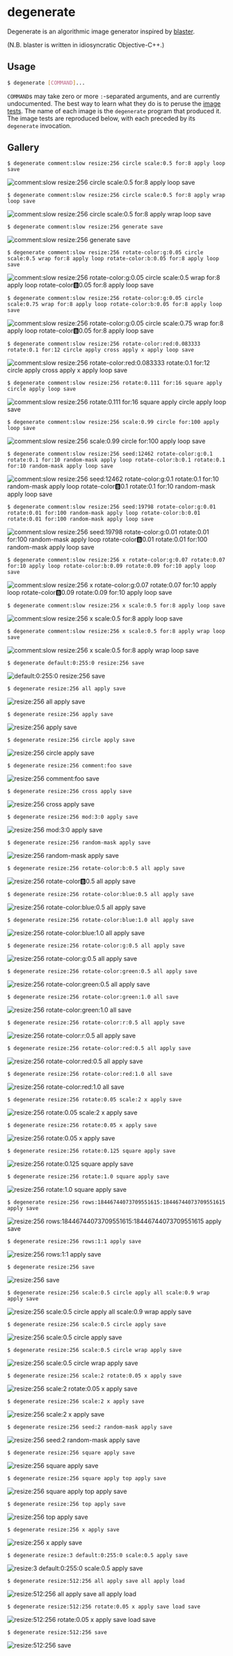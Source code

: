 # degenerate

Degenerate is an algorithmic image generator inspired by
[blaster](https://github.com/casey/blaster).

(N.B. blaster is written in idiosyncratic Objective-C++.)

## Usage

```bash
$ degenerate [COMMAND]...
```

`COMMAND`s may take zero or more `:`-separated arguments, and are currently
undocumented. The best way to learn what they do is to peruse the [image
tests](images). The name of each image is the `degenerate` program that
produced it. The image tests are reproduced below, with each preceded by its
`degenerate` invocation.

## Gallery

```
$ degenerate comment:slow resize:256 circle scale:0.5 for:8 apply loop save
```
![comment:slow resize:256 circle scale:0.5 for:8 apply loop save](images/comment%3Aslow%20resize%3A256%20circle%20scale%3A0.5%20for%3A8%20apply%20loop%20save.png)

```
$ degenerate comment:slow resize:256 circle scale:0.5 for:8 apply wrap loop save
```
![comment:slow resize:256 circle scale:0.5 for:8 apply wrap loop save](images/comment%3Aslow%20resize%3A256%20circle%20scale%3A0.5%20for%3A8%20apply%20wrap%20loop%20save.png)

```
$ degenerate comment:slow resize:256 generate save
```
![comment:slow resize:256 generate save](images/comment%3Aslow%20resize%3A256%20generate%20save.png)

```
$ degenerate comment:slow resize:256 rotate-color:g:0.05 circle scale:0.5 wrap for:8 apply loop rotate-color:b:0.05 for:8 apply loop save
```
![comment:slow resize:256 rotate-color:g:0.05 circle scale:0.5 wrap for:8 apply loop rotate-color:b:0.05 for:8 apply loop save](images/comment%3Aslow%20resize%3A256%20rotate-color%3Ag%3A0.05%20circle%20scale%3A0.5%20wrap%20for%3A8%20apply%20loop%20rotate-color%3Ab%3A0.05%20for%3A8%20apply%20loop%20save.png)

```
$ degenerate comment:slow resize:256 rotate-color:g:0.05 circle scale:0.75 wrap for:8 apply loop rotate-color:b:0.05 for:8 apply loop save
```
![comment:slow resize:256 rotate-color:g:0.05 circle scale:0.75 wrap for:8 apply loop rotate-color:b:0.05 for:8 apply loop save](images/comment%3Aslow%20resize%3A256%20rotate-color%3Ag%3A0.05%20circle%20scale%3A0.75%20wrap%20for%3A8%20apply%20loop%20rotate-color%3Ab%3A0.05%20for%3A8%20apply%20loop%20save.png)

```
$ degenerate comment:slow resize:256 rotate-color:red:0.083333 rotate:0.1 for:12 circle apply cross apply x apply loop save
```
![comment:slow resize:256 rotate-color:red:0.083333 rotate:0.1 for:12 circle apply cross apply x apply loop save](images/comment%3Aslow%20resize%3A256%20rotate-color%3Ared%3A0.083333%20rotate%3A0.1%20for%3A12%20circle%20apply%20cross%20apply%20x%20apply%20loop%20save.png)

```
$ degenerate comment:slow resize:256 rotate:0.111 for:16 square apply circle apply loop save
```
![comment:slow resize:256 rotate:0.111 for:16 square apply circle apply loop save](images/comment%3Aslow%20resize%3A256%20rotate%3A0.111%20for%3A16%20square%20apply%20circle%20apply%20loop%20save.png)

```
$ degenerate comment:slow resize:256 scale:0.99 circle for:100 apply loop save
```
![comment:slow resize:256 scale:0.99 circle for:100 apply loop save](images/comment%3Aslow%20resize%3A256%20scale%3A0.99%20circle%20for%3A100%20apply%20loop%20save.png)

```
$ degenerate comment:slow resize:256 seed:12462 rotate-color:g:0.1 rotate:0.1 for:10 random-mask apply loop rotate-color:b:0.1 rotate:0.1 for:10 random-mask apply loop save
```
![comment:slow resize:256 seed:12462 rotate-color:g:0.1 rotate:0.1 for:10 random-mask apply loop rotate-color:b:0.1 rotate:0.1 for:10 random-mask apply loop save](images/comment%3Aslow%20resize%3A256%20seed%3A12462%20rotate-color%3Ag%3A0.1%20rotate%3A0.1%20for%3A10%20random-mask%20apply%20loop%20rotate-color%3Ab%3A0.1%20rotate%3A0.1%20for%3A10%20random-mask%20apply%20loop%20save.png)

```
$ degenerate comment:slow resize:256 seed:19798 rotate-color:g:0.01 rotate:0.01 for:100 random-mask apply loop rotate-color:b:0.01 rotate:0.01 for:100 random-mask apply loop save
```
![comment:slow resize:256 seed:19798 rotate-color:g:0.01 rotate:0.01 for:100 random-mask apply loop rotate-color:b:0.01 rotate:0.01 for:100 random-mask apply loop save](images/comment%3Aslow%20resize%3A256%20seed%3A19798%20rotate-color%3Ag%3A0.01%20rotate%3A0.01%20for%3A100%20random-mask%20apply%20loop%20rotate-color%3Ab%3A0.01%20rotate%3A0.01%20for%3A100%20random-mask%20apply%20loop%20save.png)

```
$ degenerate comment:slow resize:256 x rotate-color:g:0.07 rotate:0.07 for:10 apply loop rotate-color:b:0.09 rotate:0.09 for:10 apply loop save
```
![comment:slow resize:256 x rotate-color:g:0.07 rotate:0.07 for:10 apply loop rotate-color:b:0.09 rotate:0.09 for:10 apply loop save](images/comment%3Aslow%20resize%3A256%20x%20rotate-color%3Ag%3A0.07%20rotate%3A0.07%20for%3A10%20apply%20loop%20rotate-color%3Ab%3A0.09%20rotate%3A0.09%20for%3A10%20apply%20loop%20save.png)

```
$ degenerate comment:slow resize:256 x scale:0.5 for:8 apply loop save
```
![comment:slow resize:256 x scale:0.5 for:8 apply loop save](images/comment%3Aslow%20resize%3A256%20x%20scale%3A0.5%20for%3A8%20apply%20loop%20save.png)

```
$ degenerate comment:slow resize:256 x scale:0.5 for:8 apply wrap loop save
```
![comment:slow resize:256 x scale:0.5 for:8 apply wrap loop save](images/comment%3Aslow%20resize%3A256%20x%20scale%3A0.5%20for%3A8%20apply%20wrap%20loop%20save.png)

```
$ degenerate default:0:255:0 resize:256 save
```
![default:0:255:0 resize:256 save](images/default%3A0%3A255%3A0%20resize%3A256%20save.png)

```
$ degenerate resize:256 all apply save
```
![resize:256 all apply save](images/resize%3A256%20all%20apply%20save.png)

```
$ degenerate resize:256 apply save
```
![resize:256 apply save](images/resize%3A256%20apply%20save.png)

```
$ degenerate resize:256 circle apply save
```
![resize:256 circle apply save](images/resize%3A256%20circle%20apply%20save.png)

```
$ degenerate resize:256 comment:foo save
```
![resize:256 comment:foo save](images/resize%3A256%20comment%3Afoo%20save.png)

```
$ degenerate resize:256 cross apply save
```
![resize:256 cross apply save](images/resize%3A256%20cross%20apply%20save.png)

```
$ degenerate resize:256 mod:3:0 apply save
```
![resize:256 mod:3:0 apply save](images/resize%3A256%20mod%3A3%3A0%20apply%20save.png)

```
$ degenerate resize:256 random-mask apply save
```
![resize:256 random-mask apply save](images/resize%3A256%20random-mask%20apply%20save.png)

```
$ degenerate resize:256 rotate-color:b:0.5 all apply save
```
![resize:256 rotate-color:b:0.5 all apply save](images/resize%3A256%20rotate-color%3Ab%3A0.5%20all%20apply%20save.png)

```
$ degenerate resize:256 rotate-color:blue:0.5 all apply save
```
![resize:256 rotate-color:blue:0.5 all apply save](images/resize%3A256%20rotate-color%3Ablue%3A0.5%20all%20apply%20save.png)

```
$ degenerate resize:256 rotate-color:blue:1.0 all apply save
```
![resize:256 rotate-color:blue:1.0 all apply save](images/resize%3A256%20rotate-color%3Ablue%3A1.0%20all%20apply%20save.png)

```
$ degenerate resize:256 rotate-color:g:0.5 all apply save
```
![resize:256 rotate-color:g:0.5 all apply save](images/resize%3A256%20rotate-color%3Ag%3A0.5%20all%20apply%20save.png)

```
$ degenerate resize:256 rotate-color:green:0.5 all apply save
```
![resize:256 rotate-color:green:0.5 all apply save](images/resize%3A256%20rotate-color%3Agreen%3A0.5%20all%20apply%20save.png)

```
$ degenerate resize:256 rotate-color:green:1.0 all save
```
![resize:256 rotate-color:green:1.0 all save](images/resize%3A256%20rotate-color%3Agreen%3A1.0%20all%20save.png)

```
$ degenerate resize:256 rotate-color:r:0.5 all apply save
```
![resize:256 rotate-color:r:0.5 all apply save](images/resize%3A256%20rotate-color%3Ar%3A0.5%20all%20apply%20save.png)

```
$ degenerate resize:256 rotate-color:red:0.5 all apply save
```
![resize:256 rotate-color:red:0.5 all apply save](images/resize%3A256%20rotate-color%3Ared%3A0.5%20all%20apply%20save.png)

```
$ degenerate resize:256 rotate-color:red:1.0 all save
```
![resize:256 rotate-color:red:1.0 all save](images/resize%3A256%20rotate-color%3Ared%3A1.0%20all%20save.png)

```
$ degenerate resize:256 rotate:0.05 scale:2 x apply save
```
![resize:256 rotate:0.05 scale:2 x apply save](images/resize%3A256%20rotate%3A0.05%20scale%3A2%20x%20apply%20save.png)

```
$ degenerate resize:256 rotate:0.05 x apply save
```
![resize:256 rotate:0.05 x apply save](images/resize%3A256%20rotate%3A0.05%20x%20apply%20save.png)

```
$ degenerate resize:256 rotate:0.125 square apply save
```
![resize:256 rotate:0.125 square apply save](images/resize%3A256%20rotate%3A0.125%20square%20apply%20save.png)

```
$ degenerate resize:256 rotate:1.0 square apply save
```
![resize:256 rotate:1.0 square apply save](images/resize%3A256%20rotate%3A1.0%20square%20apply%20save.png)

```
$ degenerate resize:256 rows:18446744073709551615:18446744073709551615 apply save
```
![resize:256 rows:18446744073709551615:18446744073709551615 apply save](images/resize%3A256%20rows%3A18446744073709551615%3A18446744073709551615%20apply%20save.png)

```
$ degenerate resize:256 rows:1:1 apply save
```
![resize:256 rows:1:1 apply save](images/resize%3A256%20rows%3A1%3A1%20apply%20save.png)

```
$ degenerate resize:256 save
```
![resize:256 save](images/resize%3A256%20save.png)

```
$ degenerate resize:256 scale:0.5 circle apply all scale:0.9 wrap apply save
```
![resize:256 scale:0.5 circle apply all scale:0.9 wrap apply save](images/resize%3A256%20scale%3A0.5%20circle%20apply%20all%20scale%3A0.9%20wrap%20apply%20save.png)

```
$ degenerate resize:256 scale:0.5 circle apply save
```
![resize:256 scale:0.5 circle apply save](images/resize%3A256%20scale%3A0.5%20circle%20apply%20save.png)

```
$ degenerate resize:256 scale:0.5 circle wrap apply save
```
![resize:256 scale:0.5 circle wrap apply save](images/resize%3A256%20scale%3A0.5%20circle%20wrap%20apply%20save.png)

```
$ degenerate resize:256 scale:2 rotate:0.05 x apply save
```
![resize:256 scale:2 rotate:0.05 x apply save](images/resize%3A256%20scale%3A2%20rotate%3A0.05%20x%20apply%20save.png)

```
$ degenerate resize:256 scale:2 x apply save
```
![resize:256 scale:2 x apply save](images/resize%3A256%20scale%3A2%20x%20apply%20save.png)

```
$ degenerate resize:256 seed:2 random-mask apply save
```
![resize:256 seed:2 random-mask apply save](images/resize%3A256%20seed%3A2%20random-mask%20apply%20save.png)

```
$ degenerate resize:256 square apply save
```
![resize:256 square apply save](images/resize%3A256%20square%20apply%20save.png)

```
$ degenerate resize:256 square apply top apply save
```
![resize:256 square apply top apply save](images/resize%3A256%20square%20apply%20top%20apply%20save.png)

```
$ degenerate resize:256 top apply save
```
![resize:256 top apply save](images/resize%3A256%20top%20apply%20save.png)

```
$ degenerate resize:256 x apply save
```
![resize:256 x apply save](images/resize%3A256%20x%20apply%20save.png)

```
$ degenerate resize:3 default:0:255:0 scale:0.5 apply save
```
![resize:3 default:0:255:0 scale:0.5 apply save](images/resize%3A3%20default%3A0%3A255%3A0%20scale%3A0.5%20apply%20save.png)

```
$ degenerate resize:512:256 all apply save all apply load
```
![resize:512:256 all apply save all apply load](images/resize%3A512%3A256%20all%20apply%20save%20all%20apply%20load.png)

```
$ degenerate resize:512:256 rotate:0.05 x apply save load save
```
![resize:512:256 rotate:0.05 x apply save load save](images/resize%3A512%3A256%20rotate%3A0.05%20x%20apply%20save%20load%20save.png)

```
$ degenerate resize:512:256 save
```
![resize:512:256 save](images/resize%3A512%3A256%20save.png)
